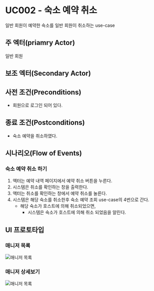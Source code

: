 # UC002 - 숙소 예약 취소

일반 회원이 예약한 숙소를 일반 회원이 취소하는 use-case

## 주 엑터(priamry Actor)

일반 회원

## 보조 엑터(Secondary Actor)

## 사전 조건(Preconditions)

- 회원으로 로그인 되어 있다.

## 종료 조건(Postconditions)

- 숙소 예약을 취소하였다.

## 시나리오(Flow of Events)

### 숙소 예약 취소 하기

1. 액터는 예약 내역 페이지에서 예약 취소 버튼을 누른다.
2. 시스템은 취소를 확인하는 창을 출력한다.
3. 액터는 취소를 확인하는 창에서 예약 취소를 눌른다. 
3. 시스템은 해당 숙소를 취소한후 숙소 예약 조회 use-case의 4번으로 간다.
    - 해당 숙소가 호스트에 의해 취소되었으면,
        - 시스템은 숙소가 호스트에 의해 취소 되었음을 알린다.

## UI 프로토타입

### 매니저 목록
![매니저 목록](./images/uc002-list.png)

### 매니저 상세보기
![매니저 목록](./images/uc002-detail.png)
